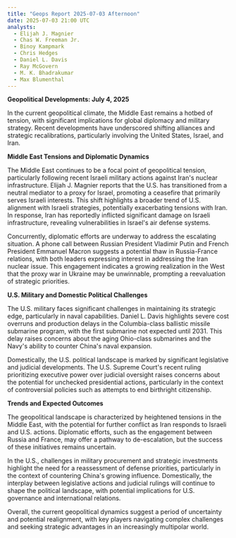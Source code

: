 ```yaml
---
title: "Geops Report 2025-07-03 Afternoon"
date: 2025-07-03 21:00 UTC
analysts:
  - Elijah J. Magnier
  - Chas W. Freeman Jr.
  - Binoy Kampmark
  - Chris Hedges
  - Daniel L. Davis
  - Ray McGovern
  - M. K. Bhadrakumar
  - Max Blumenthal
---
```


**Geopolitical Developments: July 4, 2025**

In the current geopolitical climate, the Middle East remains a hotbed of tension, with significant implications for global diplomacy and military strategy. Recent developments have underscored shifting alliances and strategic recalibrations, particularly involving the United States, Israel, and Iran.

**Middle East Tensions and Diplomatic Dynamics**

The Middle East continues to be a focal point of geopolitical tension, particularly following recent Israeli military actions against Iran's nuclear infrastructure. Elijah J. Magnier reports that the U.S. has transitioned from a neutral mediator to a proxy for Israel, promoting a ceasefire that primarily serves Israeli interests. This shift highlights a broader trend of U.S. alignment with Israeli strategies, potentially exacerbating tensions with Iran. In response, Iran has reportedly inflicted significant damage on Israeli infrastructure, revealing vulnerabilities in Israel's air defense systems.

Concurrently, diplomatic efforts are underway to address the escalating situation. A phone call between Russian President Vladimir Putin and French President Emmanuel Macron suggests a potential thaw in Russia-France relations, with both leaders expressing interest in addressing the Iran nuclear issue. This engagement indicates a growing realization in the West that the proxy war in Ukraine may be unwinnable, prompting a reevaluation of strategic priorities.

**U.S. Military and Domestic Political Challenges**

The U.S. military faces significant challenges in maintaining its strategic edge, particularly in naval capabilities. Daniel L. Davis highlights severe cost overruns and production delays in the Columbia-class ballistic missile submarine program, with the first submarine not expected until 2031. This delay raises concerns about the aging Ohio-class submarines and the Navy's ability to counter China's naval expansion.

Domestically, the U.S. political landscape is marked by significant legislative and judicial developments. The U.S. Supreme Court's recent ruling prioritizing executive power over judicial oversight raises concerns about the potential for unchecked presidential actions, particularly in the context of controversial policies such as attempts to end birthright citizenship.

**Trends and Expected Outcomes**

The geopolitical landscape is characterized by heightened tensions in the Middle East, with the potential for further conflict as Iran responds to Israeli and U.S. actions. Diplomatic efforts, such as the engagement between Russia and France, may offer a pathway to de-escalation, but the success of these initiatives remains uncertain.

In the U.S., challenges in military procurement and strategic investments highlight the need for a reassessment of defense priorities, particularly in the context of countering China's growing influence. Domestically, the interplay between legislative actions and judicial rulings will continue to shape the political landscape, with potential implications for U.S. governance and international relations.

Overall, the current geopolitical dynamics suggest a period of uncertainty and potential realignment, with key players navigating complex challenges and seeking strategic advantages in an increasingly multipolar world.
